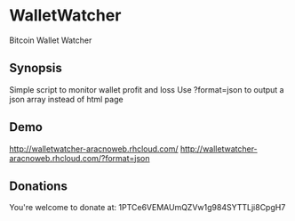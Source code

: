 # WalletWatcher
Bitcoin Wallet Watcher

## Synopsis
Simple script to monitor wallet profit and loss
Use ?format=json to output a json array instead of html page

## Demo
http://walletwatcher-aracnoweb.rhcloud.com/
http://walletwatcher-aracnoweb.rhcloud.com/?format=json

## Donations
You're welcome to donate at:
1PTCe6VEMAUmQZVw1g984SYTTLji8CpgH7

